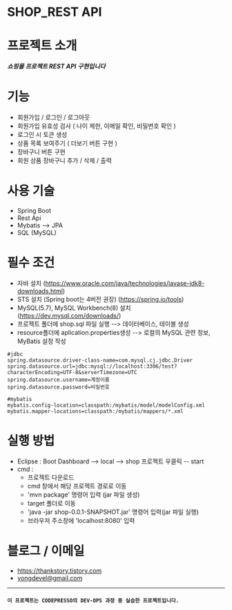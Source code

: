 # SHOP_REST API

# 프로젝트 소개
  ***쇼핑몰 프로젝트 REST API 구현입니다***
  
# 기능
  - 회원가입 / 로그인 / 로그아웃
  - 회원가입 유효성 검사 ( 나이 제한, 이메일 확인, 비밀번호 확인 )
  - 로그인 시 토큰 생성
  - 상품 목록 보여주기 ( 더보기 버튼 구현 )
  - 장바구니 버튼 구현
  - 회원 상품 장바구니 추가 / 삭제 / 출력

# 사용 기술
  - Spring Boot
  - Rest Api
  - Mybatis --> JPA
  - SQL (MySQL)
  
# 필수 조건 
 - 자바 설치 (https://www.oracle.com/java/technologies/javase-jdk8-downloads.html)
 - STS 설치 (Spring boot는 4버전 권장) (https://spring.io/tools)
 - MySQL(5.7), MySQL Workbench(8) 설치 (https://dev.mysql.com/downloads/)
 - 프로젝트 폴더에 shop.sql 파일 실행 --> 데이터베이스, 테이블 생성
 - resource폴더에 aplication.properties생성 --> 로컬의 MySQL 관련 정보, MyBatis 설정 작성
 ```
 #jdbc 
spring.datasource.driver-class-name=com.mysql.cj.jdbc.Driver
spring.datasource.url=jdbc:mysql://localhost:3306/test?characterEncoding=UTF-8&serverTimezone=UTC
spring.datasource.username=계정이름
spring.datasource.password=비밀번호

#mybatis
mybatis.config-location=classpath:/mybatis/model/modelConfig.xml
mybatis.mapper-locations=classpath:/mybatis/mappers/*.xml

 ```
 
# 실행 방법
 - Eclipse : Boot Dashboard --> local --> shop 프로젝트 우클릭 -- start
 - cmd : 
   - 프로젝트 다운로드 
   - cmd 창에서 해당 프로젝트 경로로 이동
   - 'mvn package' 명령어 입력 (jar 파일 생성) 
   - target 폴더로 이동 
   - 'java -jar shop-0.0.1-SNAPSHOT.jar' 명령어 입력(jar 파일 실행) 
   - 브라우저 주소창에 'localhost:8080' 입력

# 블로그 / 이메일
 - https://thankstory.tistory.com
 - yongdevel@gmail.com
 
---

#### ````이 프로젝트는 CODEPRESSO의 DEV-OPS 과정 중 실습한 프로젝트입니다.````
